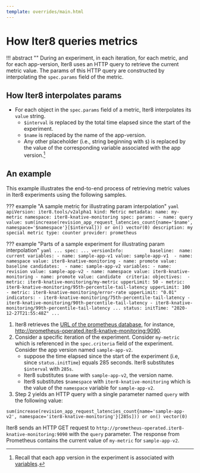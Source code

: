 ```yaml
---
template: overrides/main.html
---
```


# How Iter8 queries metrics

!!! abstract ""
    During an experiment, in each iteration, for each metric, and for each app-version, Iter8 uses an HTTP query to retrieve the current metric value. The params of this HTTP query are constructed by interpolating the `spec.params` field of the metric. 

## How Iter8 interpolates params

* For each object in the `spec.params` field of a metric, Iter8 interpolates its `value` string.
    - `$interval` is replaced by the total time elapsed since the start of the experiment.
    - `$name` is replaced by the name of the app-version.
    - Any other placeholder (i.e., string beginning with `$`) is replaced by the value of the corresponding variable associated with the app version.[^1]

## An example

This example illustrates the end-to-end process of retrieving metric values in Iter8 experiments using the following samples.

??? example "A sample metric for illustrating param interpolation"
    ```yaml
    apiVersion: iter8.tools/v2alpha1
    kind: Metric
    metadata:
      name: my-metric
      namespace: iter8-knative-monitoring
    spec:
      params:
      - name: query
        value: sum(increase(revision_app_request_latencies_count{name='$name', namespace='$namespace'}[$interval])) or on() vector(0)
      description: my special metric
      type: counter
      provider: prometheus
    ```

??? example "Parts of a sample experiment for illustrating param interpolation"
    ```yaml
    ...
    spec:
      ...
      versionInfo:         
        baseline: 
          name: current
          variables:
          - name: sample-app-v1
            value: sample-app-v1 
          - name: namespace
            value: iter8-knative-monitoring
          - name: promote
            value: baseline
        candidates: 
        - name: sample-app-v2
          variables:
          - name: revision
            value: sample-app-v2
          - name: namespace
            value: iter8-knative-monitoring
          - name: promote
            value: candidate 
      criteria:
        objectives: 
        - metric: iter8-knative-monitoring/my-metric
          upperLimit: 50
        - metric: iter8-knative-monitoring/95th-percentile-tail-latency
          upperLimit: 100
        - metric: iter8-knative-monitoring/error-rate
          upperLimit: "0.01"
        indicators:
        - iter8-knative-monitoring/75th-percentile-tail-latency
        - iter8-knative-monitoring/90th-percentile-tail-latency
        - iter8-knative-monitoring/99th-percentile-tail-latency
      ...
    status:
      initTime: "2020-12-27T21:55:48Z"
      ...
    ```

1. Iter8 retrieves the [URL of the prometheus database](/getting-started/install/prometheus-url), for instance, http://prometheus-operated.iter8-knative-monitoring:9090.
2. Consider a specific iteration of the experiment. Consider `my-metric` which is referenced in the `spec.criteria` field of the experiment. Consider the app version named `sample-app-v2`.
    - suppose the time elapsed since the start of the experiment (i.e, since `status.initTime`) equals 285 seconds. Iter8 substitutes `$interval` with `285s`.
    - Iter8 substitutes `$name` with `sample-app-v2`, the version name.
    - Iter8 substitutes `$namespace` with `iter8-knative-monitoring` which is the value of the `namespace` variable for `sample-app-v2`.
3. Step 2 yields an HTTP query with a single parameter named `query` with the following value:
```
sum(increase(revision_app_request_latencies_count{name='sample-app-v2', namespace='iter8-knative-monitoring'}[285s])) or on() vector(0)
```
Iter8 sends an HTTP GET request to `http://prometheus-operated.iter8-knative-monitoring:9090` with the `query` parameter. The response from Prometheus contains the current value of `my-metric` for `sample-app-v2`. 

[^1]: Recall that each app version in the experiment is associated with [variables](http://localhost:8000/reference/experiment/versioninfo/#variables).